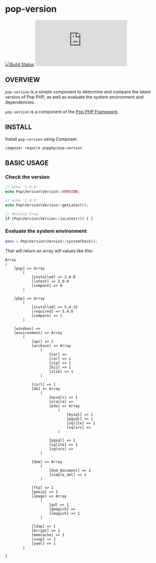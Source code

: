 pop-version
===========

[![Build Status](https://travis-ci.org/popphp/pop-version.svg?branch=master)](https://travis-ci.org/popphp/pop-version)
[![Coverage Status](http://www.popphp.org/cc/coverage.php?comp=pop-version)](http://www.popphp.org/cc/pop-version/)

OVERVIEW
--------
`pop-version` is a simple component to determine and compare the latest version of Pop PHP,
as well as evaluate the system environment and dependencies. 

`pop-version` is a component of the [Pop PHP Framework](http://www.popphp.org/).

INSTALL
-------

Install `pop-version` using Composer.

    composer require popphp/pop-version

BASIC USAGE
-----------

### Check the version

```php
// echo '2.0.0'
echo Pop\Version\Version::VERSION;

// echo '2.0.0'
echo Pop\Version\Version::getLatest();

// Returns true
if (Pop\Version\Version::isLatest()) { }
```

### Evaluate the system environment

```php
$env = Pop\Version\Version::systemCheck();
```

That will return an array will values like this:

    Array
    (
        [pop] => Array
            (
                [installed] => 2.0.0
                [latest] => 2.0.0
                [compare] => 0
            )
    
        [php] => Array
            (
                [installed] => 5.4.32
                [required] => 5.4.0
                [compare] => 1
            )
    
        [windows] => 
        [environment] => Array
            (
                [apc] => 1
                [archive] => Array
                    (
                        [tar] => 
                        [rar] => 1
                        [zip] => 1
                        [bz2] => 1
                        [zlib] => 1
                    )
    
                [curl] => 1
                [db] => Array
                    (
                        [mysqli] => 1
                        [oracle] => 
                        [pdo] => Array
                            (
                                [mysql] => 1
                                [pgsql] => 1
                                [sqlite] => 1
                                [sqlsrv] => 
                            )
    
                        [pgsql] => 1
                        [sqlite] => 1
                        [sqlsrv] => 
                    )
    
                [dom] => Array
                    (
                        [dom_document] => 1
                        [simple_xml] => 1
                    )
    
                [ftp] => 1
                [geoip] => 1
                [image] => Array
                    (
                        [gd] => 1
                        [gmagick] => 
                        [imagick] => 1
                    )
    
                [ldap] => 1
                [mcrypt] => 1
                [memcache] => 1
                [soap] => 1
                [yaml] => 1
            )
    
    )

